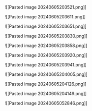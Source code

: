![[Pasted image 20240605203521.png]]

![[Pasted image 20240605203611.png]]

![[Pasted image 20240605203651.png]]

![[Pasted image 20240605203830.png]]

![[Pasted image 20240605203858.png]]

![[Pasted image 20240605203920.png]]

![[Pasted image 20240605203941.png]]

![[Pasted image 20240605204005.png]]

![[Pasted image 20240605204126.png]]

![[Pasted image 20240605204149.png]]

![[Pasted image 20240605052846.png]]
